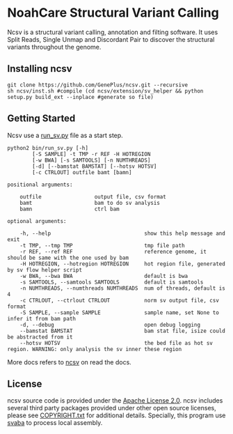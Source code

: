 # NoahCare Structural Variant Calling

Ncsv is a structural variant calling, annotation and filting software. It uses Split Reads, Single Unmap and Discordant Pair to discover the structural variants throughout the genome.

## Installing ncsv

```
git clone https://github.com/GenePlus/ncsv.git --recursive
sh ncsv/inst.sh #compile (cd ncsv/extension/sv_helper && python setup.py build_ext --inplace #generate so file)
```

## Getting Started

Ncsv use a [run_sv.py](https://github.com/GenePlus/ncsv/blob/master/bin/run_sv.py) file as a start step.
```
python2 bin/run_sv.py [-h] 
        [-S SAMPLE] -t TMP -r REF -H HOTREGION
        [-w BWA] [-s SAMTOOLS] [-n NUMTHREADS]
        [-d] [--bamstat BAMSTAT] [--hotsv HOTSV]
        [-c CTRLOUT] outfile bamt [bamn]
    
positional arguments:

    outfile                 output file, csv format
    bamt                    bam to do sv analysis
    bamn                    ctrl bam

optional arguments:

    -h, --help                              show this help message and exit
    -t TMP, --tmp TMP                       tmp file path
    -r REF, --ref REF                       reference genome, it should be same with the one used by bam
    -H HOTREGION, --hotregion HOTREGION     hot region file, generated by sv flow helper script
    -w BWA, --bwa BWA                       default is bwa
    -s SAMTOOLS, --samtools SAMTOOLS        default is samtools
    -n NUMTHREADS, --numthreads NUMTHREADS  num of threads, default is 4
    -c CTRLOUT, --ctrlout CTRLOUT           norm sv output file, csv format
    -S SAMPLE, --sample SAMPLE              sample name, set None to infer it from bam path
    -d, --debug                             open debug logging
    --bamstat BAMSTAT                       bam stat file, isize could be abstracted from it
    --hotsv HOTSV                           the bed file as hot sv region. WARNING: only analysis the sv inner these region
```

More docs refers to [ncsv](https://ncsv.readthedocs.io/en/latest/index.html) on read the docs.

## License

ncsv source code is provided under the [Apache License 2.0](https://github.com/GenePlus/ncsv/blob/master/LICENSE).
ncsv includes several third party packages provided under other open source licenses, please see [COPYRIGHT.txt](https://github.com/GenePlus/ncsv/blob/master/COPYRIGHT.txt) for additional details. Specially, this program use [svaba](https://github.com/walaj/svaba) to process local assembly.




